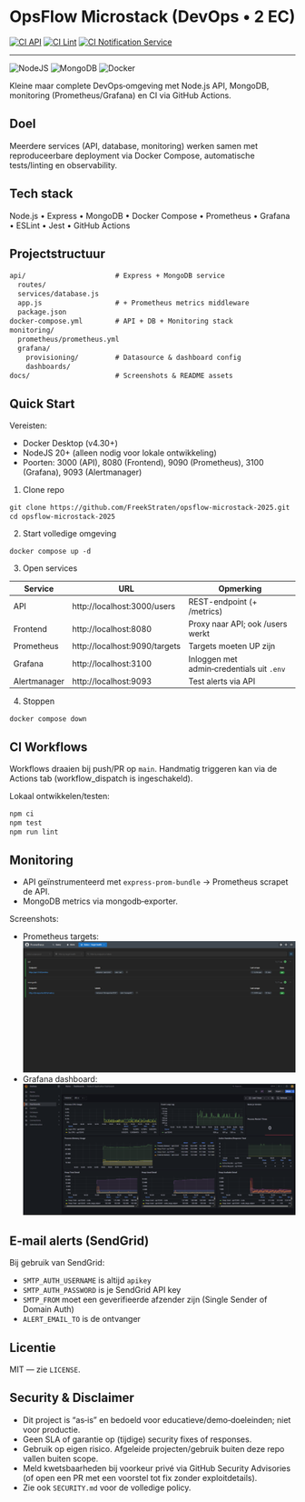 # OpsFlow Microstack (DevOps • 2 EC)

<!-- Build status badges (application) -->
[![CI API](https://github.com/FreekStraten/opsflow-microstack-2025/actions/workflows/CI-API.yml/badge.svg?branch=main)](https://github.com/FreekStraten/opsflow-microstack-2025/actions/workflows/CI-API.yml)
[![CI Lint](https://github.com/FreekStraten/opsflow-microstack-2025/actions/workflows/CI-LINT.yml/badge.svg?branch=main)](https://github.com/FreekStraten/opsflow-microstack-2025/actions/workflows/CI-LINT.yml)
[![CI Notification Service](https://github.com/FreekStraten/opsflow-microstack-2025/actions/workflows/CI-NOTIFICATION.yml/badge.svg?branch=main)](https://github.com/FreekStraten/opsflow-microstack-2025/actions/workflows/CI-NOTIFICATION.yml)

---

<!-- Tech badges (languages & tools) -->
![NodeJS](https://img.shields.io/badge/NodeJS-20.x-339933)
![MongoDB](https://img.shields.io/badge/MongoDB-7.x-4DB33D)
![Docker](https://img.shields.io/badge/Docker-compose-blue)

Kleine maar complete DevOps‑omgeving met Node.js API, MongoDB, monitoring (Prometheus/Grafana) en CI via GitHub Actions.

## Doel

Meerdere services (API, database, monitoring) werken samen met reproduceerbare deployment via Docker Compose, automatische tests/linting en observability.

## Tech stack

Node.js • Express • MongoDB • Docker Compose • Prometheus • Grafana • ESLint • Jest • GitHub Actions

## Projectstructuur

```
api/                      # Express + MongoDB service
  routes/
  services/database.js
  app.js                  # + Prometheus metrics middleware
  package.json
docker-compose.yml        # API + DB + Monitoring stack
monitoring/
  prometheus/prometheus.yml
  grafana/
    provisioning/         # Datasource & dashboard config
    dashboards/
docs/                     # Screenshots & README assets
```

## Quick Start

Vereisten:
- Docker Desktop (v4.30+)
- NodeJS 20+ (alleen nodig voor lokale ontwikkeling)
- Poorten: 3000 (API), 8080 (Frontend), 9090 (Prometheus), 3100 (Grafana), 9093 (Alertmanager)

1) Clone repo
```
git clone https://github.com/FreekStraten/opsflow-microstack-2025.git
cd opsflow-microstack-2025
```

2) Start volledige omgeving
```
docker compose up -d
```

3) Open services

| Service | URL | Opmerking |
|--------|-----|-----------|
| API | http://localhost:3000/users | REST-endpoint (+ /metrics) |
| Frontend | http://localhost:8080 | Proxy naar API; ook /users werkt |
| Prometheus | http://localhost:9090/targets | Targets moeten UP zijn |
| Grafana | http://localhost:3100 | Inloggen met admin‑credentials uit `.env` |
| Alertmanager | http://localhost:9093 | Test alerts via API |

4) Stoppen
```
docker compose down
```

## CI Workflows

Workflows draaien bij push/PR op `main`. Handmatig triggeren kan via de Actions tab (workflow_dispatch is ingeschakeld).

Lokaal ontwikkelen/testen:
```
npm ci
npm test
npm run lint
```

## Monitoring

- API geïnstrumenteerd met `express-prom-bundle` → Prometheus scrapet de API.
- MongoDB metrics via mongodb‑exporter.

Screenshots:

- Prometheus targets: ![prometheus targets](docs/prometheus_targets.png)
- Grafana dashboard: ![grafana](docs/grafana_nodejs_dashboard.png)

## E‑mail alerts (SendGrid)

Bij gebruik van SendGrid:
- `SMTP_AUTH_USERNAME` is altijd `apikey`
- `SMTP_AUTH_PASSWORD` is je SendGrid API key
- `SMTP_FROM` moet een geverifieerde afzender zijn (Single Sender of Domain Auth)
- `ALERT_EMAIL_TO` is de ontvanger

## Licentie

MIT — zie `LICENSE`.

## Security & Disclaimer

- Dit project is “as‑is” en bedoeld voor educatieve/demo‑doeleinden; niet voor productie.
- Geen SLA of garantie op (tijdige) security fixes of responses.
- Gebruik op eigen risico. Afgeleide projecten/gebruik buiten deze repo vallen buiten scope.
- Meld kwetsbaarheden bij voorkeur privé via GitHub Security Advisories (of open een PR met een voorstel tot fix zonder exploitdetails).
- Zie ook `SECURITY.md` voor de volledige policy.

